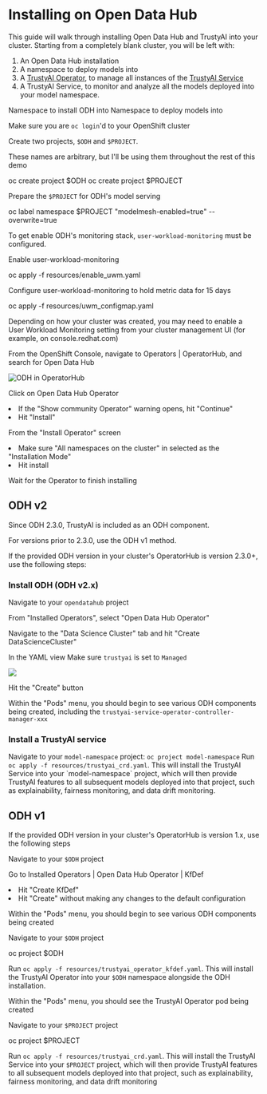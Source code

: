 # Installing on Open Data Hub

This guide will walk through installing Open Data Hub and TrustyAI into your cluster. Starting from a completely
blank cluster, you will be left with:

1) An Open Data Hub installation
2) A namespace to deploy models into
3) A [TrustyAI Operator](TrustyAI-operator.md), to manage all instances of the [TrustyAI Service](TrustyAI-service.md)
4) A TrustyAI Service, to monitor and analyze all the models deployed into your model namespace.

<deflist style="narrow" sorted="desc">
    <def title="$ODH">
        Namespace to install ODH into
    </def>
    <def title="$PROJECT">
        Namespace to deploy models into
    </def>
</deflist>

<procedure title="Cluster setup" id="cluster-setup">
    <step>
        <p>Make sure you are <code>oc login</code>'d to your OpenShift cluster</p>
    </step>
    <step>
        <p>Create two projects, <code>$ODH</code> and <code>$PROJECT</code>.</p>
         <p>These names are arbitrary, but I'll be using them throughout the rest of this demo</p>
         <code-block lang="shell">
            oc create project $ODH
            oc create project $PROJECT
         </code-block>    
   </step>
<step>
<p>Prepare the <code>$PROJECT</code> for ODH's model serving </p>
<code-block lang="shell">
   oc label namespace $PROJECT "modelmesh-enabled=true" --overwrite=true
</code-block>
</step>
</procedure>

To get enable ODH's monitoring stack, <code>user-workload-monitoring</code> must be configured.

<procedure title="Enable User-Workload-Monitoring" id="enable-user-workload-monitoring">
<step>
<p>Enable user-workload-monitoring</p>
<code-block>
oc apply -f resources/enable_uwm.yaml
</code-block>
</step>
<step>
<p>Configure user-workload-monitoring to hold metric data for 15 days</p>
<code-block>
oc apply -f resources/uwm_configmap.yaml
</code-block>
</step>
</procedure>

Depending on how your cluster was created, you may need to enable a User Workload Monitoring setting from
your cluster management UI (for example, on console.redhat.com)

<procedure title="Install ODH Operator" id="install-odh-operator">
<step>
<p>From the OpenShift Console, navigate to <ui-path>Operators | OperatorHub</ui-path>, and search for <ui-path>Open Data Hub</ui-path></p>
<img src="odh_operator_install.png" alt="ODH in OperatorHub" border-effect="line"/>
</step>
<step>
<p>Click on <ui-path>Open Data Hub Operator</ui-path></p>
<list>
<li>If the "Show community Operator" warning opens, hit "Continue"</li>
<li>Hit "Install"</li>
</list>
</step>
<step>
   <p>From the "Install Operator" screen</p>
    <list>
        <li>Make sure "All namespaces on the cluster" in selected as the "Installation Mode"</li>
        <li>Hit install</li>
</list>
</step>
<step>
<p>Wait for the Operator to finish installing</p>
</step>
</procedure>

## ODH v2

<note>
<p>Since ODH 2.3.0, TrustyAI is included as an ODH component.</p>
<p>For versions prior to 2.3.0, use the ODH v1 method.</p>
</note>

If the provided ODH version in your cluster's OperatorHub is version 2.3.0+, use the following steps:

### Install ODH (ODH v2.x)

<procedure title="Install ODH v2" id="install-odh-v2">
<step>
<p>Navigate to your <code>opendatahub</code> project</p>
</step>
<step>
<p>From "Installed Operators", select "Open Data Hub Operator"</p>
</step>
<step>
<p>Navigate to the "Data Science Cluster" tab and hit "Create DataScienceCluster"</p>
</step>
<step>
<p> In the YAML view Make sure <code>trustyai</code> is set to <code>Managed</code></p>
   <img src="odh_V2.png" border-effect="line"/>
</step>
<step>
<p>Hit the "Create" button</p>
</step>
<step>
<p>Within the "Pods" menu, you should begin to see various ODH components being created, including the <code>trustyai-service-operator-controller-manager-xxx</code></p>
</step>
</procedure>

### Install a TrustyAI service

<procedure title="Install a TrustyAI service" id="install-trustyai-service">
<step>Navigate to your <code>model-namespace</code> project: <code>oc project model-namespace</code></step>
<step>Run <code>oc apply -f resources/trustyai_crd.yaml</code>. This will install the TrustyAI Service
   into your `model-namespace` project, which will then provide TrustyAI features to all subsequent models deployed into that project, such as explainability, fairness monitoring, and data drift monitoring.
</step>
</procedure>

## ODH v1

<note>
<p>If the provided ODH version in your cluster's OperatorHub is version 1.x, use the following steps</p>
</note>

<procedure title="Install ODH v1" id="install-odh-v1">
<step>
<p>Navigate to your <code>$ODH</code> project</p>
</step>
<step>
<p>Go to <ui-path>Installed Operators | Open Data Hub Operator | KfDef</ui-path></p>
</step>
<step>
<list>
<li>Hit "Create KfDef"</li>
<li>Hit "Create" without making any changes to the default configuration</li>
</list>
</step>
<step>
<p>Within the "Pods" menu, you should begin to see various ODH components being created</p>
</step>
</procedure>

<procedure title="Install TrustyAI on ODH v1" id="install-trustyai-on-odh-v1">
<step>
<p>Navigate to your <code>$ODH</code> project</p>
<code-block lang="shell">oc project $ODH</code-block>
</step>
<step>
<p>Run <code>oc apply -f resources/trustyai_operator_kfdef.yaml</code>. This will install the TrustyAI Operator
   into your <code>$ODH</code> namespace alongside the ODH installation.</p>
</step>
<step>
<p>Within the "Pods" menu, you should see the TrustyAI Operator pod being created</p></step>
<step>
<p>Navigate to your <code>$PROJECT</code> project</p>
<code-block lang="shell">oc project $PROJECT</code-block>
</step>
<step>
<p>Run <code>oc apply -f resources/trustyai_crd.yaml</code>. This will install the TrustyAI Service
   into your <code>$PROJECT</code> project, which will then provide TrustyAI features to all subsequent models deployed into
   that project, such as explainability, fairness monitoring, and data drift monitoring</p>
</step>
</procedure>
